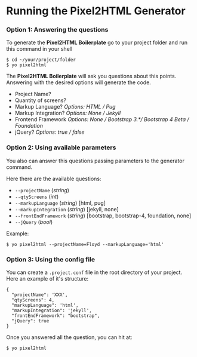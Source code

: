 # Running the Pixel2HTML Generator

### Option 1: Answering the questions

To generate the **Pixel2HTML Boilerplate** go to your project folder and run this command in your shell

```
$ cd ~/your/project/folder
$ yo pixel2html
```
The **Pixel2HTML Boilerplate** will ask you questions about this points. Answering with the desired options will generate the code.

* Project Name?
* Quantity of screens?
* Markup Language? _Options: HTML / Pug_
* Markup Integration? _Options: None / Jekyll_
* Frontend Framework _Options: None / Bootstrap 3.*/ Bootstrap 4 Beta / Foundation_
* jQuery? _Options: true / false_


### Option 2: Using available parameters

You also can answer this questions passing parameters to the generator command.

Here there are the available questions:

* ```--projectName``` (*string*)
* ```--qtyScreens``` (*int*)
* ```--markupLanguage``` (*string*) [html, pug]
* ```--markupIntegration``` (*string*) [jekyll, none]
* ```--frontEndFramework``` (*string*) [bootstrap, bootstrap-4, foundation, none]
* ```--jQuery``` (*bool*)

Example:

```
$ yo pixel2html --projectName=Floyd --markupLanguage='html'
```

### Option 3: Using the config file

You can create a `.project.conf` file in the root directory of your project.
Here an example of it's structure:

```
{
  "projectName": 'XXX',
  "qtyScreens": 4,
  "markupLanguage": 'html',
  "markupIntegration": 'jekyll',
  "frontEndFramework": "bootstrap",
  "jQuery": true
}
```

Once you answered all the question, you can hit at:
```
$ yo pixel2html
```
